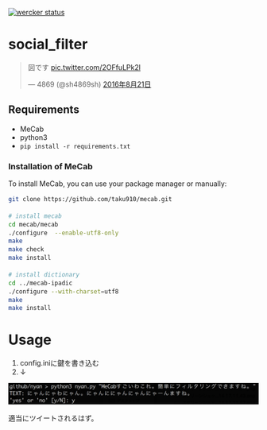 [![wercker status](https://app.wercker.com/status/5b9174515858143d224933c35d053541/s/master "wercker status")](https://app.wercker.com/project/byKey/5b9174515858143d224933c35d053541)

# social_filter

<blockquote class="twitter-tweet" data-lang="ja"><p lang="ja" dir="ltr">図です <a href="https://t.co/2OFfuLPk2l">pic.twitter.com/2OFfuLPk2l</a></p>&mdash; 4869 (@sh4869sh) <a href="https://twitter.com/sh4869sh/status/767244989503901696">2016年8月21日</a></blockquote>
<script async src="//platform.twitter.com/widgets.js" charset="utf-8"></script>

## Requirements

- MeCab
- python3
- `pip install -r requirements.txt`

### Installation of MeCab

To install MeCab, you can use your package manager or manually:

```sh
git clone https://github.com/taku910/mecab.git

# install mecab
cd mecab/mecab
./configure  --enable-utf8-only
make
make check
make install

# install dictionary
cd ../mecab-ipadic
./configure --with-charset=utf8
make
make install
```


# Usage

1. config.iniに鍵を書き込む
2. ↓

![howtouse](howtouse.png "にゃーん")


適当にツイートされるはず。
